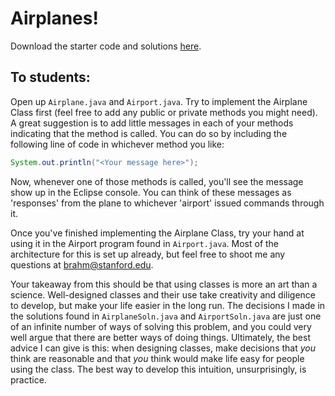 # Airplanes!

Download the starter code and solutions [here](https://github.com/brahmcapoor/CS106-teaching-materials/raw/master/CS106A/Airplanes/eclipse_project.zip).

## To students:

Open up `Airplane.java` and `Airport.java`. Try to implement the Airplane Class first (feel free to add any public or private methods you might need). A great suggestion is to add little messages in each of your methods indicating that the method is called. You can do so by including the following line of code in whichever method you like:

```java
System.out.println("<Your message here>");
```

Now, whenever one of those methods is called, you'll see the message show up in the Eclipse console. You can think of these messages as 'responses' from the plane to whichever 'airport' issued commands through it.

Once you've finished implementing the Airplane Class, try your hand at using it in the Airport program found in `Airport.java`. Most of the architecture for this is set up already, but feel free to shoot me any questions at [brahm@stanford.edu](mailto:brahm@stanford.edu).

Your takeaway from this should be that using classes is more an art than a science. Well-designed classes and their use take creativity and diligence to develop, but make your life easier in the long run. The decisions I made in the solutions found in `AirplaneSoln.java` and `AirportSoln.java` are just one of an infinite number of ways of solving this problem, and you could very well argue that there are better ways of doing things. Ultimately, the best advice I can give is this: when designing classes, make decisions that _you_ think are reasonable and that _you_ think would make life easy for people using the class. The best way to develop this intuition, unsurprisingly, is practice.
